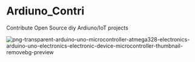 # Ardiuno_Contri
Contribute Open Source diy Ardiuno/IoT projects

![png-transparent-arduino-uno-microcontroller-atmega328-electronics-arduino-uno-electronics-electronic-device-microcontroller-thumbnail-removebg-preview](https://user-images.githubusercontent.com/64547645/197798583-b3db9154-7b16-4758-8320-36d4d0861be5.png)
